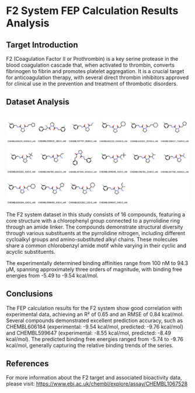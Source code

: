 # F2 System FEP Calculation Results Analysis

## Target Introduction

F2 (Coagulation Factor II or Prothrombin) is a key serine protease in the blood coagulation cascade that, when activated to thrombin, converts fibrinogen to fibrin and promotes platelet aggregation. It is a crucial target for anticoagulation therapy, with several direct thrombin inhibitors approved for clinical use in the prevention and treatment of thrombotic disorders.

## Dataset Analysis

![Molecular structures of representative compounds](mol_grid.png)

The F2 system dataset in this study consists of 16 compounds, featuring a core structure with a chlorophenyl group connected to a pyrrolidine ring through an amide linker. The compounds demonstrate structural diversity through various substituents at the pyrrolidine nitrogen, including different cycloalkyl groups and amino-substituted alkyl chains. These molecules share a common chlorobenzyl amide motif while varying in their cyclic and acyclic substituents.

The experimentally determined binding affinities range from 100 nM to 94.3 μM, spanning approximately three orders of magnitude, with binding free energies from -5.49 to -9.54 kcal/mol.

## Conclusions

The FEP calculation results for the F2 system show good correlation with experimental data, achieving an R² of 0.65 and an RMSE of 0.84 kcal/mol. Several compounds demonstrated excellent prediction accuracy, such as CHEMBL606184 (experimental: -9.54 kcal/mol, predicted: -9.76 kcal/mol) and CHEMBL599647 (experimental: -8.55 kcal/mol, predicted: -8.49 kcal/mol). The predicted binding free energies ranged from -5.74 to -9.76 kcal/mol, generally capturing the relative binding trends of the series.

## References

For more information about the F2 target and associated bioactivity data, please visit:
https://www.ebi.ac.uk/chembl/explore/assay/CHEMBL1067528 